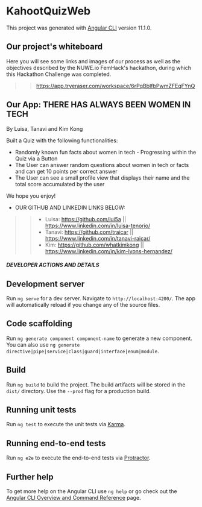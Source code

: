 # KahootQuizWeb
This project was generated with [Angular CLI](https://github.com/angular/angular-cli) version 11.1.0.

## Our project's whiteboard
Here you will see some links and images of our process as well as the objectives described by the NUWE.io FemHack's hackathon, during which this Hackathon Challenge was completed.
>> https://app.tryeraser.com/workspace/6rPqBbIfbPwmZFEqFYnQ

## Our App: THERE HAS ALWAYS BEEN WOMEN IN TECH
By Luisa, Tanavi and Kim Kong 

Built a Quiz with the following functionalities:
- Randomly known fun facts about women in tech - Progressing within the Quiz via a Button 
- The User can answer random questions about women in tech or facts and can get 10 points per correct answer
- The User can see a small profile view that displays their name and the total score accumulated by the user

We hope you enjoy!

- OUR GITHUB AND LINKEDIN LINKS BELOW:
>> - Luisa: https://github.com/lui5a || https://www.linkedin.com/in/luisa-tenorio/
>> - Tanavi: https://github.com/traicar || https://www.linkedin.com/in/tanavi-raicar/
>> - Kim: https://github.com/whatkimkong || https://www.linkedin.com/in/kim-lyons-hernandez/


##### DEVELOPER ACTIONS AND DETAILS #####
## Development server

Run `ng serve` for a dev server. Navigate to `http://localhost:4200/`. The app will automatically reload if you change any of the source files.

## Code scaffolding

Run `ng generate component component-name` to generate a new component. You can also use `ng generate directive|pipe|service|class|guard|interface|enum|module`.

## Build

Run `ng build` to build the project. The build artifacts will be stored in the `dist/` directory. Use the `--prod` flag for a production build.

## Running unit tests

Run `ng test` to execute the unit tests via [Karma](https://karma-runner.github.io).

## Running end-to-end tests

Run `ng e2e` to execute the end-to-end tests via [Protractor](http://www.protractortest.org/).

## Further help

To get more help on the Angular CLI use `ng help` or go check out the [Angular CLI Overview and Command Reference](https://angular.io/cli) page.
